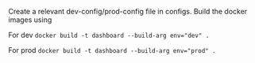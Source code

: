Create a relevant dev-config/prod-config file in configs.
Build the docker images using

For dev
`docker build -t dashboard --build-arg env="dev" .`

For prod
`docker build -t dashboard --build-arg env="prod" .`
